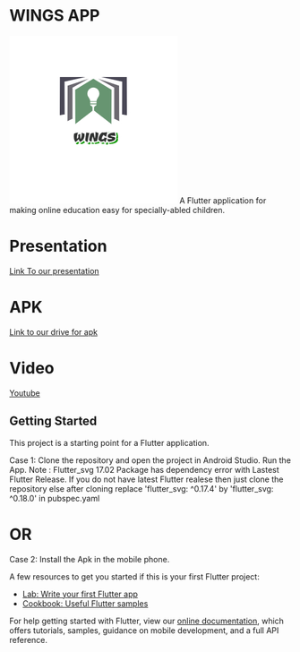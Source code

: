 # WINGS APP
<img src="https://github.com/guptaprakhariitr/Wings_Flutter_App/blob/master/logo.jpg" alt="Logo of our app">
A Flutter application for making online education easy for specially-abled children.

# Presentation
[Link To our presentation](https://docs.google.com/presentation/d/1CU-MBZXfphe8qJ_o14m__7aaKH0led_EGlnFomz-g5I/edit?usp=sharing)

# APK
[Link to our drive for apk](https://drive.google.com/drive/u/0/folders/12ogaVit-hXRTqeRP3wla-aBUOsPAAPqT)

# Video 
[Youtube](https://youtu.be/TClGk7lTDyg)

## Getting Started

This project is a starting point for a Flutter application.

Case 1: Clone the repository and open the project in Android Studio.
Run the App.
Note : Flutter_svg 17.02 Package has dependency error with Lastest Flutter Release. If you do not have latest Flutter realese then just clone the repository else after cloning replace  'flutter_svg: ^0.17.4' by 'flutter_svg: ^0.18.0' in pubspec.yaml
# OR

Case 2: Install the Apk in the mobile phone.

A few resources to get you started if this is your first Flutter project:

- [Lab: Write your first Flutter app](https://flutter.dev/docs/get-started/codelab)
- [Cookbook: Useful Flutter samples](https://flutter.dev/docs/cookbook)

For help getting started with Flutter, view our
[online documentation](https://flutter.dev/docs), which offers tutorials,
samples, guidance on mobile development, and a full API reference.
